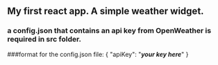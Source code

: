 ## My first react app. A simple weather widget.

### a config.json that contains an api key from OpenWeather is required in src folder.

###format for the config.json file:
{
"apiKey": "**_your key here_**"
}

